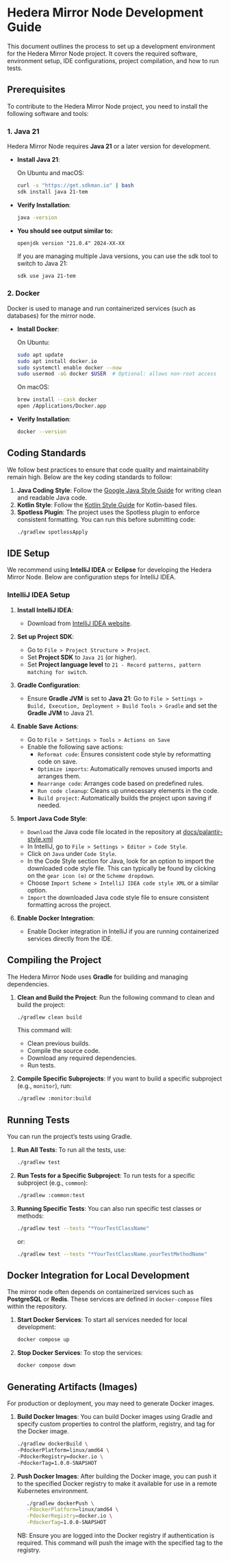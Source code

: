 # Hedera Mirror Node Development Guide

This document outlines the process to set up a development environment for the Hedera Mirror Node project. It covers the
required software, environment setup, IDE configurations, project compilation, and how to run tests.

## Prerequisites

To contribute to the Hedera Mirror Node project, you need to install the following software and tools:

### 1. **Java 21**

Hedera Mirror Node requires **Java 21** or a later version for development.

- **Install Java 21**:

  On Ubuntu and macOS:
  ```bash
  curl -s "https://get.sdkman.io" | bash
  sdk install java 21-tem
  ```

- **Verify Installation**:
  ```bash
  java -version
  ```

- **You should see output similar to:**
  ```
  openjdk version "21.0.4" 2024-XX-XX
  ```
  If you are managing multiple Java versions, you can use the sdk tool to switch to Java 21:
  ```bash
  sdk use java 21-tem
  ```

### 2. **Docker**

Docker is used to manage and run containerized services (such as databases) for the mirror node.

- **Install Docker**:

  On Ubuntu:
  ```bash
  sudo apt update
  sudo apt install docker.io
  sudo systemctl enable docker --now
  sudo usermod -aG docker $USER  # Optional: allows non-root access
  ```

  On macOS:
  ```bash
  brew install --cask docker
  open /Applications/Docker.app
  ```

- **Verify Installation**:
  ```bash
  docker --version
  ```

## Coding Standards

We follow best practices to ensure that code quality and maintainability remain high. Below are the key coding standards
to follow:

1. **Java Coding Style**: Follow the [Google Java Style Guide](https://google.github.io/styleguide/javaguide.html) for
   writing clean and readable Java code.
2. **Kotlin Style**: Follow the [Kotlin Style Guide](https://kotlinlang.org/docs/coding-conventions.html) for
   Kotlin-based files.
3. **Spotless Plugin**: The project uses the Spotless plugin to enforce consistent formatting. You can run this before
   submitting code:
   ```bash
   ./gradlew spotlessApply
   ```

## IDE Setup

We recommend using **IntelliJ IDEA** or **Eclipse** for developing the Hedera Mirror Node. Below are configuration steps
for IntelliJ IDEA.

### IntelliJ IDEA Setup

1. **Install IntelliJ IDEA**:
    - Download from [IntelliJ IDEA website](https://www.jetbrains.com/idea/).

2. **Set up Project SDK**:
    - Go to `File > Project Structure > Project`.
    - Set **Project SDK** to `Java 21` (or higher).
    - Set **Project language level** to `21 - Record patterns, pattern matching for switch`.

3. **Gradle Configuration**:
    - Ensure **Gradle JVM** is set to **Java 21**: Go to
      `File > Settings > Build, Execution, Deployment > Build Tools > Gradle` and set the **Gradle JVM** to Java 21.

4. **Enable Save Actions**:
    - Go to `File > Settings > Tools > Actions on Save`
    - Enable the following save actions:
        - `Reformat code`: Ensures consistent code style by reformatting code on save.
        - `Optimize imports`: Automatically removes unused imports and arranges them.
        - `Rearrange code`: Arranges code based on predefined rules.
        - `Run code cleanup`: Cleans up unnecessary elements in the code.
        - `Build project`: Automatically builds the project upon saving if needed.

5. **Import Java Code Style**:
    - `Download`
      the Java code file located in the repository at [docs/palantir-style.xml](docs/palantir-style.xml)
    - In IntelliJ, go to `File > Settings > Editor > Code Style`.
    - Click on `Java` under `Code Style`.
    - In the Code Style section for Java, look for an option to import the downloaded code style file. This can
      typically be found by clicking on the `gear icon (⚙️)` or the `Scheme dropdown`.
    - Choose `Import Scheme > IntelliJ IDEA code style XML` or a similar option.
    - `Import` the downloaded Java code style file to ensure consistent formatting across the project.

6. **Enable Docker Integration**:
    - Enable Docker integration in IntelliJ if you are running containerized services directly from the IDE.

## Compiling the Project

The Hedera Mirror Node uses **Gradle** for building and managing dependencies.

1. **Clean and Build the Project**:
   Run the following command to clean and build the project:

   ```bash
   ./gradlew clean build
   ```

   This command will:
    - Clean previous builds.
    - Compile the source code.
    - Download any required dependencies.
    - Run tests.

2. **Compile Specific Subprojects**:
   If you want to build a specific subproject (e.g., `monitor`), run:

   ```bash
   ./gradlew :monitor:build
   ```

## Running Tests

You can run the project’s tests using Gradle.

1. **Run All Tests**:
   To run all the tests, use:

   ```bash
   ./gradlew test
   ```

2. **Run Tests for a Specific Subproject**:
   To run tests for a specific subproject (e.g., `common`):

   ```bash
   ./gradlew :common:test
   ```

3. **Running Specific Tests**:
   You can also run specific test classes or methods:

   ```bash
   ./gradlew test --tests "*YourTestClassName"
   ```

   or:

   ```bash
   ./gradlew test --tests "*YourTestClassName.yourTestMethodName"
   ```

## Docker Integration for Local Development

The mirror node often depends on containerized services such as **PostgreSQL** or **Redis**. These services are
defined in `docker-compose` files within the repository.

1. **Start Docker Services**:
   To start all services needed for local development:

   ```bash
   docker compose up
   ```

2. **Stop Docker Services**:
   To stop the services:

   ```bash
   docker compose down
   ```

## Generating Artifacts (Images)

For production or deployment, you may need to generate Docker images.

1. **Build Docker Images**:
   You can build Docker images using Gradle and specify custom properties to control the platform, registry, and tag for
   the Docker image.

   ```bash
   ./gradlew dockerBuild \
   -PdockerPlatform=linux/amd64 \
   -PdockerRegistry=docker.io \
   -PdockerTag=1.0.0-SNAPSHOT
   ```

2. **Push Docker Images**:
   After building the Docker image, you can push it to the specified Docker registry to make it available for use in a
   remote Kubernetes environment.

   ```bash
      ./gradlew dockerPush \
      -PdockerPlatform=linux/amd64 \
      -PdockerRegistry=docker.io \
      -PdockerTag=1.0.0-SNAPSHOT
   ```   
   NB: Ensure you are logged into the Docker registry if authentication is required. This command will push the image
   with the specified tag to the registry.